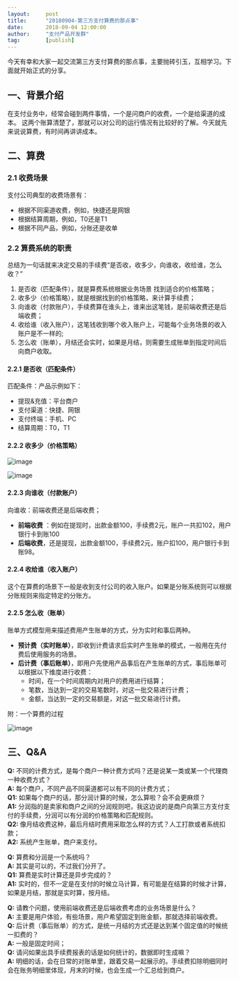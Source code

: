 ```yaml
---  
layout:     post   
title:      "20180904-第三方支付算费的那点事"  
date:       2018-09-04 12:00:00  
author:     "支付产品开发群"  
tag:		[publish] 
---
```



今天有幸和大家一起交流第三方支付算费的那点事，主要抛砖引玉，互相学习。下面就开始正式的分享。  

## 一、背景介绍

在支付业务中，经常会碰到两件事情，一个是问商户的收费，一个是给渠道的成本。   这两个账算清楚了，那就可以对公司的运行情况有比较好的了解。今天就先来说说算费，有时间再讲讲成本。 

## 二、算费

### 2.1 收费场景

支付公司典型的收费场景有：
- 根据不同渠道收费，例如，快捷还是网银
- 根据结算周期，例如，T0还是T1
- 根据不同产品，例如，分账还是收单

### 2.2 算费系统的职责

总结为一句话就来决定交易的手续费“是否收，收多少，向谁收，收给谁，怎么收？”
1. 是否收（匹配条件），就是算费系统根据业务场景&#160;找到适合的价格策略；
2. 收多少（价格策略），就是根据找到的价格策略，来计算手续费；
3. 向谁收（付款账户），手续费算在谁头上，谁来出这笔钱，是前端收费还是后端收费；
4. 收给谁（收入账户），这笔钱收到哪个收入账户上，可能每个业务场景的收入账户是不一样的;
5. 怎么收（账单），月结还会实时，如果是月结，则需要生成账单到指定时间后向商户收取。

#### 2.2.1 是否收（匹配条件）

匹配条件：产品示例如下：
- 提现&充值：平台商户 
- 支付渠道：快捷、网银 
- 支付终端：手机、PC  
- 结算周期：T0，T1


#### 2.2.2 收多少（价格策略）

![image](http://static.cocolian.cn/img/20180904_192818.png)

![image](http://static.cocolian.cn/img/20180904_192827.png)

#### 2.2.3 向谁收（付款账户）

向谁收：前端收费还是后端收费；
- **前端收费** ：例如在提现时，出款金额100，手续费2元，账户一共扣102，用户银行卡到账100 
- **后端收费**，还是提现，出款金额100，手续费2元，账户扣100，用户银行卡到账98。  

#### 2.2.4 收给谁（收入账户）  

这个在算费的场景下一般是收到支付公司的收入账户。如果是分账系统则可以根据分账规则来指定特定的分账方。

#### 2.2.5 怎么收（账单）  

账单方式模型用来描述费用产生账单的方式，分为实时和事后两种。  
- **预计费（实时账单）**，即收到计费请求后实时产生账单的模式，一般用在先付费后使用服务的场景。 
- **后计费（事后账单）**，即用户先使用产品事后在产生账单的方式，事后账单可以根据以下维度进行收费：  
  - 时间，在一个时间周期内对用户的费用进行结算；  
  - 笔数，当达到一定的交易笔数时，对这一批交易进行计费；  
  - 金额，当达到一定的交易额是，对这一批交易进行计费。  


附：一个算费的过程 

![image](http://static.cocolian.cn/img/20180904_192905.png) 

## 三、Q&A
**Q:** 不同的计费方式，是每个商户一种计费方式吗？还是说某一类或某一个代理商一种收费方式？  
**A:** 每个商户，不同产品不同渠道都可以有不同的计费方式；  
**Q1:** 如果每个商户的话，那分润计算的时候，怎么算啦？会不会更麻烦？  
**A1:** 分润指的是卖家和商户之间的分润规则吧，我这边说的是商户向第三方支付支付的手续费，分润可以有分润的价格策略和匹配规则。  
**Q2:** 像月结收费这种，最后月结时费用采取怎么样的方式？人工打款或者系统扣款；  
**A2:** 系统产生账单，商户来支付。  

**Q:** 算费和分润是一个系统吗？  
**A:** 其实是可以的，不过我们分开了。  
**Q1:** 算费是实时计算还是异步完成的？  
**A1:** 实时的，但不一定是在支付的时候立马计算，有可能是在结算的时候才计算，如果是月结，那就是实时算，按月结。  

**Q:** 请教个问题，使用前端收费还是后端收费考虑的业务场景是什么？  
**A:** 主要是用户体验，有些场景，用户希望固定到账金额，那就选择前端收费。  
**Q:** 后计费（事后账单）的方式，是统一月结的方式还是达到某个固定值的时候统一扣费的？  
**A:** 一般是固定时间；  
**Q:** 请问如果出具手续费报表的话是如何统计的，数据即时生成嘛？  
**A:** 明细的话，会在日常的对账单里，跟着交易一起展示的。手续费扣除明细同时会在账务明细里体现，月末的时候，也会生成一个汇总给到商户。
